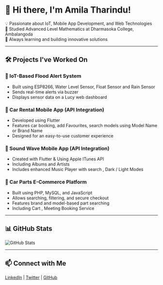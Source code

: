 # 👋 Hi there, I'm Amila Tharindu!

💡 Passionate about IoT, Mobile App Development, and Web Technologies  
📌 Studied Advanced Level Mathematics at Dharmasoka College, Ambalangoda  
🚀 Always learning and building innovative solutions  

---

## 🛠️ Projects I've Worked On

### 🚨 IoT-Based Flood Alert System  
- Built using ESP8266, Water Level Sensor, Float Sensor and Rain Sensor
- Sends real-time alerts via buzzer  
- Displays sensor data on a Lucy web dashboard

### 🚗 Car Rental Mobile App (API Integration)  
- Developed using Flutter
- Features car booking, add Favourites, search models using Model Name or Brand Name
- Designed for an easy-to-use customer experience 

### 🎵 Sound Wave Mobile App (API Integration)  
- Created with Flutter & Using Apple ITunes API 
- Including Albums and Artists
- Includes enhanced Music Player with search , Dark / Light Modes  

### 🛒 Car Parts E-Commerce Platform  
- Built using PHP, MySQL, and JavaScript
- Allows searching, filtering, and secure checkout 
- Features brand and model-based part searching
- Including Cart , Meeting Booking Service

---

## 📊 **GitHub Stats**
![GitHub Stats](https://github-readme-stats.vercel.app/api?username=amilatharindu&show_icons=true&theme=radical)

---

## 📫 **Connect with Me**  
[LinkedIn]([#](http://www.linkedin.com/in/amila-tharindu-98153a34a)) | [Twitter](#) | [GitHub](https://github.com/amilatharindu)
